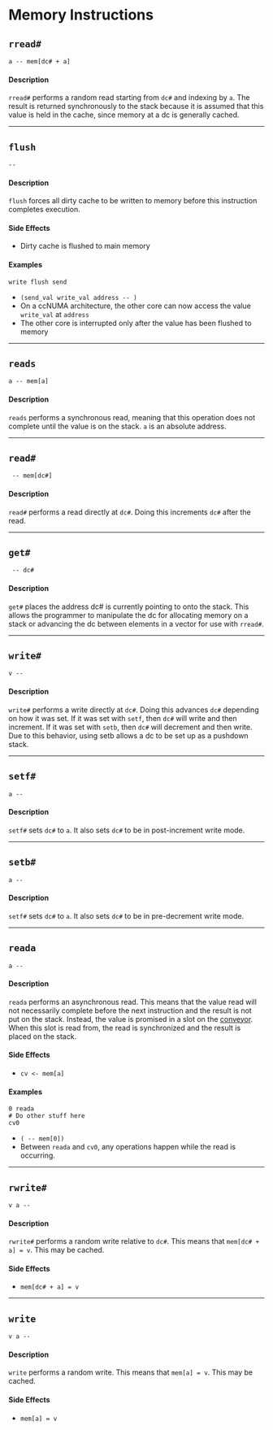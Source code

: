 # Memory Instructions

## `rread#`
`a -- mem[dc# + a]`

#### Description
`rread#` performs a random read starting from `dc#` and indexing by `a`. The result is returned synchronously to the stack because it is assumed that this value is held in the cache, since memory at a dc is generally cached.

----------

## `flush`
` -- `

#### Description
`flush` forces all dirty cache to be written to memory before this instruction completes execution.

#### Side Effects
- Dirty cache is flushed to main memory

#### Examples
```
write flush send
```
- `(send_val write_val address -- )`
- On a ccNUMA architecture, the other core can now access the value `write_val` at `address`
- The other core is interrupted only after the value has been flushed to memory

----------

## `reads`
`a -- mem[a]`

#### Description
`reads` performs a synchronous read, meaning that this operation does not complete until the value is on the stack. `a` is an absolute address.

----------

## `read#`
` -- mem[dc#]`

#### Description
`read#` performs a read directly at `dc#`. Doing this increments `dc#` after the read.

----------

## `get#`
` -- dc#`

#### Description
`get#` places the address dc# is currently pointing to onto the stack. This allows the programmer to manipulate the dc for allocating memory on a stack or advancing the dc between elements in a vector for use with `rread#`.

----------

## `write#`
`v -- `

#### Description
`write#` performs a write directly at `dc#`. Doing this advances `dc#` depending on how it was set. If it was set with `setf`, then `dc#` will write and then increment. If it was set with `setb`, then `dc#` will decrement and then write. Due to this behavior, using setb allows a dc to be set up as a pushdown stack.

----------

## `setf#`
`a -- `

#### Description
`setf#` sets `dc#` to `a`. It also sets `dc#` to be in post-increment write mode.

----------

## `setb#`
`a -- `

#### Description
`setf#` sets `dc#` to `a`. It also sets `dc#` to be in pre-decrement write mode.

----------

## `reada`
`a -- `

#### Description
`reada` performs an asynchronous read. This means that the value read will not necessarily complete before the next instruction and the result is not put on the stack. Instead, the value is promised in a slot on the [conveyor](architecture/conveyor.html). When this slot is read from, the read is synchronized and the result is placed on the stack.

#### Side Effects
- `cv <- mem[a]`

#### Examples
```
0 reada
# Do other stuff here
cv0
```
- `( -- mem[0])`
- Between `reada` and `cv0`, any operations happen while the read is occurring.

----------

## `rwrite#`
`v a -- `

#### Description
`rwrite#` performs a random write relative to `dc#`. This means that `mem[dc# + a] = v`. This may be cached.

#### Side Effects
- `mem[dc# + a] = v`

----------

## `write`
`v a -- `

#### Description
`write` performs a random write. This means that `mem[a] = v`. This may be cached.

#### Side Effects
- `mem[a] = v`
